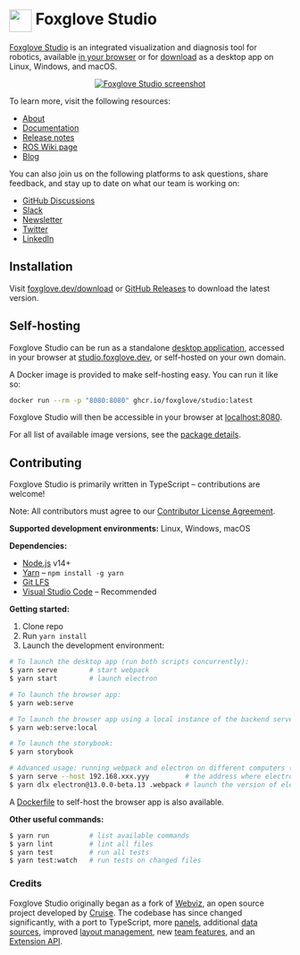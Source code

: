# <img src="resources/icon/icon.png" width="40" height="40" align="top"> Foxglove Studio

[Foxglove Studio](https://foxglove.dev) is an integrated visualization and diagnosis tool for robotics, available [in your browser](https://studio.foxglove.dev/) or for [download](https://foxglove.dev/download) as a desktop app on Linux, Windows, and macOS.

<p align="center">
  <a href="https://foxglove.dev"><img alt="Foxglove Studio screenshot" src="/resources/screenshot.png"></a>
</p>

To learn more, visit the following resources:

- [About](https://foxglove.dev/about)
- [Documentation](https://foxglove.dev/docs)
- [Release notes](https://github.com/foxglove/studio/releases)
- [ROS Wiki page](http://wiki.ros.org/FoxgloveStudio)
- [Blog](https://foxglove.dev/blog)

You can also join us on the following platforms to ask questions, share feedback, and stay up to date on what our team is working on:

- [GitHub Discussions](https://github.com/foxglove/studio/discussions)
- [Slack](https://foxglove.dev/join-slack)
- [Newsletter](https://www.getrevue.co/profile/foxglove)
- [Twitter](https://twitter.com/foxglovedev)
- [LinkedIn](https://www.linkedin.com/company/foxglovedev)

## Installation

Visit [foxglove.dev/download](https://foxglove.dev/download) or [GitHub Releases](https://github.com/foxglove/studio/releases) to download the latest version.

## Self-hosting

Foxglove Studio can be run as a standalone [desktop application](https://foxglove.dev/download), accessed in your browser at [studio.foxglove.dev](https://studio.foxglove.dev/), or self-hosted on your own domain.

A Docker image is provided to make self-hosting easy. You can run it like so:

```sh
docker run --rm -p "8080:8080" ghcr.io/foxglove/studio:latest
```

Foxglove Studio will then be accessible in your browser at [localhost:8080](http://localhost:8080/).

For all list of available image versions, see the [package details](https://github.com/foxglove/studio/pkgs/container/studio).

## Contributing

Foxglove Studio is primarily written in TypeScript – contributions are welcome!

Note: All contributors must agree to our [Contributor License Agreement](https://github.com/foxglove/cla).

**Supported development environments:** Linux, Windows, macOS

**Dependencies:**

- [Node.js](https://nodejs.org/en/) v14+
- [Yarn](https://yarnpkg.com/getting-started/install) – `npm install -g yarn`
- [Git LFS](https://git-lfs.github.com/)
- [Visual Studio Code](https://code.visualstudio.com/) – Recommended

**Getting started:**

1. Clone repo
1. Run `yarn install`
1. Launch the development environment:

```sh
# To launch the desktop app (run both scripts concurrently):
$ yarn serve        # start webpack
$ yarn start        # launch electron

# To launch the browser app:
$ yarn web:serve

# To launch the browser app using a local instance of the backend server:
$ yarn web:serve:local

# To launch the storybook:
$ yarn storybook

# Advanced usage: running webpack and electron on different computers (or VMs) on the same network
$ yarn serve --host 192.168.xxx.yyy         # the address where electron can reach the webpack dev server
$ yarn dlx electron@13.0.0-beta.13 .webpack # launch the version of electron for the current computer's platform
```

A [Dockerfile](/Dockerfile) to self-host the browser app is also available.

**Other useful commands:**

```sh
$ yarn run          # list available commands
$ yarn lint         # lint all files
$ yarn test         # run all tests
$ yarn test:watch   # run tests on changed files
```

### Credits

Foxglove Studio originally began as a fork of [Webviz](https://github.com/cruise-automation/webviz), an open source project developed by [Cruise](https://getcruise.com/). The codebase has since changed significantly, with a port to TypeScript, more [panels](https://foxglove.dev/docs/panels/introduction), additional [data sources](https://foxglove.dev/docs/connection/data-sources), improved [layout management](https://foxglove.dev/docs/layouts), new [team features](https://foxglove.dev/blog/announcing-foxglove-for-teams), and an [Extension API](https://foxglove.dev/docs/extensions/getting-started).
